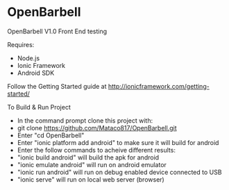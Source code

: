 # OpenBarbell
OpenBarbell V1.0 Front End testing

Requires:
- Node.js
- Ionic Framework
- Android SDK

Follow the Getting Started guide at http://ionicframework.com/getting-started/


To Build & Run Project
- In the command prompt clone this project with:
- git clone https://github.com/Mataco817/OpenBarbell.git
- Enter "cd OpenBarbell"
- Enter "ionic platform add android" to make sure it will build for android
- Enter the follow commands to acheive different results:
- "ionic build android" will build the apk for android
- "ionic emulate android" will run on android emulator
- "ionic run android" will run on debug enabled device connected to USB
- "ionic serve" will run on local web server (browser)
